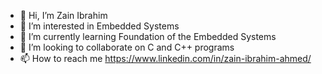 - 👋 Hi, I’m Zain Ibrahim
- 👀 I’m interested in Embedded Systems
- 🌱 I’m currently learning Foundation of the Embedded Systems
- 💞️ I’m looking to collaborate on C and C++ programs
- 📫 How to reach me https://www.linkedin.com/in/zain-ibrahim-ahmed/

<!---
zainibrahim-commits/zainibrahim-commits is a ✨ special ✨ repository because its `README.md` (this file) appears on your GitHub profile.
You can click the Preview link to take a look at your changes.
--->
